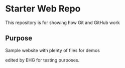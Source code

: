 # Starter Web Repo

This repository is for showing how Git and GitHub work

## Purpose

Sample website with plenty of files for demos

edited by EHG for testing purposes.
